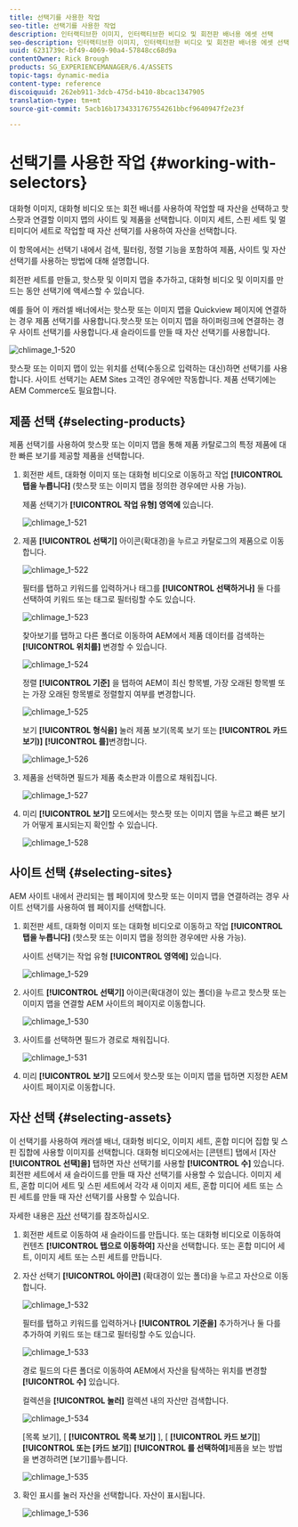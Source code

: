 ```yaml
---
title: 선택기를 사용한 작업
seo-title: 선택기를 사용한 작업
description: 인터랙티브한 이미지, 인터랙티브한 비디오 및 회전판 배너용 에셋 선택
seo-description: 인터랙티브한 이미지, 인터랙티브한 비디오 및 회전판 배너용 에셋 선택
uuid: 6231739c-bf49-4069-90a4-57848cc68d9a
contentOwner: Rick Brough
products: SG_EXPERIENCEMANAGER/6.4/ASSETS
topic-tags: dynamic-media
content-type: reference
discoiquuid: 262eb911-3dcb-475d-b410-8bcac1347905
translation-type: tm+mt
source-git-commit: 5acb16b1734331767554261bbcf9640947f2e23f

---
```



# 선택기를 사용한 작업 {#working-with-selectors}

대화형 이미지, 대화형 비디오 또는 회전 배너를 사용하여 작업할 때 자산을 선택하고 핫스팟과 연결할 이미지 맵의 사이트 및 제품을 선택합니다. 이미지 세트, 스핀 세트 및 멀티미디어 세트로 작업할 때 자산 선택기를 사용하여 자산을 선택합니다.

이 항목에서는 선택기 내에서 검색, 필터링, 정렬 기능을 포함하여 제품, 사이트 및 자산 선택기를 사용하는 방법에 대해 설명합니다.

회전판 세트를 만들고, 핫스팟 및 이미지 맵을 추가하고, 대화형 비디오 및 이미지를 만드는 동안 선택기에 액세스할 수 있습니다.

예를 들어 이 캐러셀 배너에서는 핫스팟 또는 이미지 맵을 Quickview 페이지에 연결하는 경우 제품 선택기를 사용합니다.핫스팟 또는 이미지 맵을 하이퍼링크에 연결하는 경우 사이트 선택기를 사용합니다.새 슬라이드를 만들 때 자산 선택기를 사용합니다.

![chlimage_1-520](assets/chlimage_1-520.png)

핫스팟 또는 이미지 맵이 있는 위치를 선택(수동으로 입력하는 대신)하면 선택기를 사용합니다. 사이트 선택기는 AEM Sites 고객인 경우에만 작동합니다. 제품 선택기에는 AEM Commerce도 필요합니다.

## 제품 선택 {#selecting-products}

제품 선택기를 사용하여 핫스팟 또는 이미지 맵을 통해 제품 카탈로그의 특정 제품에 대한 빠른 보기를 제공할 제품을 선택합니다.

1. 회전판 세트, 대화형 이미지 또는 대화형 비디오로 이동하고 작업 **[!UICONTROL 탭을 누릅니다]** (핫스팟 또는 이미지 맵을 정의한 경우에만 사용 가능).

   제품 선택기가 **[!UICONTROL 작업 유형] 영역에** 있습니다.

   ![chlimage_1-521](assets/chlimage_1-521.png)

1. 제품 **[!UICONTROL 선택기]** 아이콘(확대경)을 누르고 카탈로그의 제품으로 이동합니다.

   ![chlimage_1-522](assets/chlimage_1-522.png)

   필터를 탭하고 키워드를 입력하거나 태그를 **[!UICONTROL 선택하거나]** 둘 다를 선택하여 키워드 또는 태그로 필터링할 수도 있습니다.

   ![chlimage_1-523](assets/chlimage_1-523.png)

   찾아보기를 탭하고 다른 폴더로 이동하여 AEM에서 제품 데이터를 검색하는 **[!UICONTROL 위치를]** 변경할 수 있습니다.

   ![chlimage_1-524](assets/chlimage_1-524.png)

   정렬 **[!UICONTROL 기준]** 을 탭하여 AEM이 최신 항목별, 가장 오래된 항목별 또는 가장 오래된 항목별로 정렬할지 여부를 변경합니다.

   ![chlimage_1-525](assets/chlimage_1-525.png)

   보기 **[!UICONTROL 형식을]** 눌러 제품 보기(목록 보기 또는 **[!UICONTROL 카드 보기)]** **[!UICONTROL 를]**&#x200B;변경합니다.

   ![chlimage_1-526](assets/chlimage_1-526.png)

1. 제품을 선택하면 필드가 제품 축소판과 이름으로 채워집니다.

   ![chlimage_1-527](assets/chlimage_1-527.png)

1. 미리 **[!UICONTROL 보기]** 모드에서는 핫스팟 또는 이미지 맵을 누르고 빠른 보기가 어떻게 표시되는지 확인할 수 있습니다.

   ![chlimage_1-528](assets/chlimage_1-528.png)

## 사이트 선택 {#selecting-sites}

AEM 사이트 내에서 관리되는 웹 페이지에 핫스팟 또는 이미지 맵을 연결하려는 경우 사이트 선택기를 사용하여 웹 페이지를 선택합니다.

1. 회전판 세트, 대화형 이미지 또는 대화형 비디오로 이동하고 작업 **[!UICONTROL 탭을 누릅니다]** (핫스팟 또는 이미지 맵을 정의한 경우에만 사용 가능).

   사이트 선택기는 작업 유형 **[!UICONTROL 영역에]** 있습니다.

   ![chlimage_1-529](assets/chlimage_1-529.png)

1. 사이트 **[!UICONTROL 선택기]** 아이콘(확대경이 있는 폴더)을 누르고 핫스팟 또는 이미지 맵을 연결할 AEM 사이트의 페이지로 이동합니다.

   ![chlimage_1-530](assets/chlimage_1-530.png)

1. 사이트를 선택하면 필드가 경로로 채워집니다.

   ![chlimage_1-531](assets/chlimage_1-531.png)

1. 미리 **[!UICONTROL 보기]** 모드에서 핫스팟 또는 이미지 맵을 탭하면 지정한 AEM 사이트 페이지로 이동합니다.

## 자산 선택 {#selecting-assets}

이 선택기를 사용하여 캐러셀 배너, 대화형 비디오, 이미지 세트, 혼합 미디어 집합 및 스핀 집합에 사용할 이미지를 선택합니다. 대화형 비디오에서는 [콘텐트] 탭에서 [자산 **[!UICONTROL 선택]을]** 탭하면 자산 선택기를 사용할 **[!UICONTROL 수]** 있습니다. 회전판 세트에서 새 슬라이드를 만들 때 자산 선택기를 사용할 수 있습니다. 이미지 세트, 혼합 미디어 세트 및 스핀 세트에서 각각 새 이미지 세트, 혼합 미디어 세트 또는 스핀 세트를 만들 때 자산 선택기를 사용할 수 있습니다.

자세한 내용은 [자산](asset-selector.md) 선택기를 참조하십시오.

1. 회전판 세트로 이동하여 새 슬라이드를 만듭니다. 또는 대화형 비디오로 이동하여 컨텐츠 **[!UICONTROL 탭으로 이동하여]** 자산을 선택합니다. 또는 혼합 미디어 세트, 이미지 세트 또는 스핀 세트를 만듭니다.
1. 자산 선택기 **[!UICONTROL 아이콘]** (확대경이 있는 폴더)을 누르고 자산으로 이동합니다.

   ![chlimage_1-532](assets/chlimage_1-532.png)

   필터를 탭하고 키워드를 입력하거나 **[!UICONTROL 기준을]** 추가하거나 둘 다를 추가하여 키워드 또는 태그로 필터링할 수도 있습니다.

   ![chlimage_1-533](assets/chlimage_1-533.png)

   경로 필드의 다른 폴더로 이동하여 AEM에서 자산을 탐색하는 위치를 변경할 **[!UICONTROL 수]** 있습니다.

   컬렉션을 **[!UICONTROL 눌러]** 컬렉션 내의 자산만 검색합니다.

   ![chlimage_1-534](assets/chlimage_1-534.png)

   [목록 보기], [ **[!UICONTROL 목록 보기]** ], [ **[!UICONTROL 카드 보기]**] **[!UICONTROL 또는 [카드 보기]**] **[!UICONTROL 를 선택하여]**&#x200B;제품을 보는 방법을 변경하려면 [보기]를누릅니다.

   ![chlimage_1-535](assets/chlimage_1-535.png)

1. 확인 표시를 눌러 자산을 선택합니다. 자산이 표시됩니다.

   ![chlimage_1-536](assets/chlimage_1-536.png)

